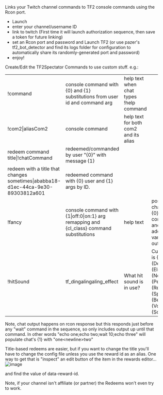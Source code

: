 Links your Twitch channel commands to TF2 console commands using the Rcon port.
* Launch
* enter your channel/username ID
* link to twitch (First time it will launch authorization sequence, then save a token for future linking)
* set an Rcon port and password and Launch TF2 (or use pazer's tf2_bot_detector and find its logs folder for configuration to automatically share its randomly-generated port and password)
* enjoy!

Create/Edit the TF2Spectator Commands  to use custom stuff. e.g.:<br/>

<table>
<tr><td>!command</td><td>console command with {0} and {1} substitutions from user id and command arg</td><td>help text when chat types !help command</td></tr>
<tr><td>!com2|aliasCom2</td><td>console command</td><td>help text for both com2 and its alias</td></tr>

<tr><td>redeem command title|!chatCommand</td><td>redeemed/commanded by user "{0}" with message {1}</td></tr>
<tr><td>redeem with a title that changes sometimes|ababba18-d1ec-44ca-9e30-89303812a601</td><td>redeemed command with {0} user and {1} args by ID.</td></tr>

<tr><td>!fancy</td><td>console command with {1|off:0|on:1} arg remapping and {cl_class} command substitutions</td><td>help text</td><td>post-command chat output with {0} username {1} command output and {cl_class} additional variable/command output</td></tr>

<tr><td>!hitSound</td><td>tf_dingalingaling_effect</td><td>What hit sound is in use?</td><td>Current hit sound is {1|0:0 (Default)|1:1 (Electro)|2:2 (Notes)|3:3 (Percussion)|4:4 (Retro)|5:5 (Space)|6:6 (Beepo)|7:7 (Vortex)|8:8 (Squasher)}</td></tr>
</table>
Note, chat output happens on rcon response but this responds just before any "wait" command in the sequence, so only includes output up until that command.  
In other words "echo one;echo two;wait 10;echo three" will populate chat's {1} with "one&lt;newline&gt;two"

Title-based redeems are easier, but if you want to change the title you'll have to change the config file unless you use the reward id as an alias.
One way to get that is "inspect" an edit button of the item in the rewards editor...
![image](https://github.com/id-rotatcepS/TF2Spectator/assets/66532903/2244fcb6-b593-46b8-9882-33f231967699)

and find the value of data-reward-id.

Note, if your channel isn't affiliate (or partner) the Redeems won't even try to work.

